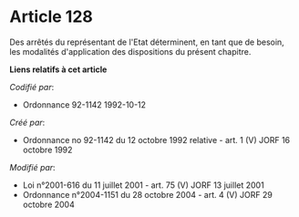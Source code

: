 # Article 128

Des arrêtés du représentant de l'Etat déterminent, en tant que de besoin, les modalités d'application des dispositions du
présent chapitre.

**Liens relatifs à cet article**

_Codifié par_:

  - Ordonnance 92-1142 1992-10-12

_Créé par_:

  - Ordonnance no 92-1142 du 12 octobre 1992 relative  - art. 1 (V) JORF 16 octobre 1992

_Modifié par_:

  - Loi n°2001-616 du 11 juillet 2001 - art. 75 (V) JORF 13 juillet 2001
  - Ordonnance n°2004-1151 du 28 octobre 2004 - art. 4 (V) JORF 29 octobre 2004
